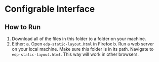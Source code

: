 # Configrable Interface

## How to Run
1. Download all of the files in this folder to a folder on your machine.
2. Either:
	a. Open `edp-static-layout.html` in Firefox
	b. Run a web server on your local machine. Make sure this folder is in its path. Navigate to `edp-static-layout.html`. This way will work in other browsers.